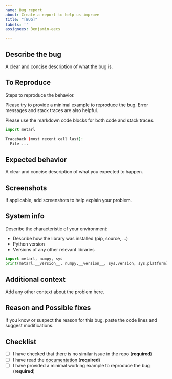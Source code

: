 ```yaml
---
name: Bug report
about: Create a report to help us improve
title: "[BUG]"
labels: ''
assignees: Benjamin-eecs

---
```


## Describe the bug

A clear and concise description of what the bug is.

## To Reproduce

Steps to reproduce the behavior.

Please try to provide a minimal example to reproduce the bug. Error messages and stack traces are also helpful.

Please use the markdown code blocks for both code and stack traces.

```python
import metarl
```

```bash
Traceback (most recent call last):
  File ... 
```

## Expected behavior

A clear and concise description of what you expected to happen.

## Screenshots
If applicable, add screenshots to help explain your problem.

## System info

Describe the characteristic of your environment:
 * Describe how the library was installed (pip, source, ...)
 * Python version
 * Versions of any other relevant libraries

```python
import metarl, numpy, sys
print(metarl.__version__, numpy.__version__, sys.version, sys.platform)
```

## Additional context

Add any other context about the problem here.

## Reason and Possible fixes

If you know or suspect the reason for this bug, paste the code lines and suggest modifications.

## Checklist

- [ ] I have checked that there is no similar issue in the repo (**required**)
- [ ] I have read the [documentation](https://metarl.readthedocs.io/) (**required**)
- [ ] I have provided a minimal working example to reproduce the bug (**required**)

